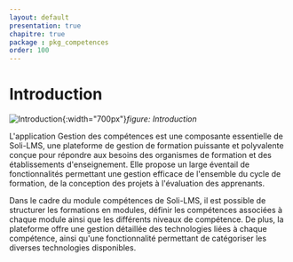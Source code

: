 ```yaml
---
layout: default
presentation: true
chapitre: true
package : pkg_competences
order: 100
---
```



# Introduction

![Introduction](/soli-lms/pkg_competences/Introduction/images/introduction.png){:width="700px"}*figure: Introduction*

<!-- note -->

L'application Gestion des compétences est une composante essentielle de Soli-LMS, une plateforme de gestion de formation puissante et polyvalente conçue pour répondre aux besoins des organismes de formation et des établissements d'enseignement. Elle propose un large éventail de fonctionnalités permettant une gestion efficace de l'ensemble du cycle de formation, de la conception des projets à l'évaluation des apprenants. 

Dans le cadre du module compétences de Soli-LMS, il est possible de structurer les formations en modules, définir les compétences associées à chaque module ainsi que les différents niveaux de compétence. De plus, la plateforme offre une gestion détaillée des technologies liées à chaque compétence, ainsi qu'une fonctionnalité permettant de catégoriser les diverses technologies disponibles.

<!-- new slide -->
